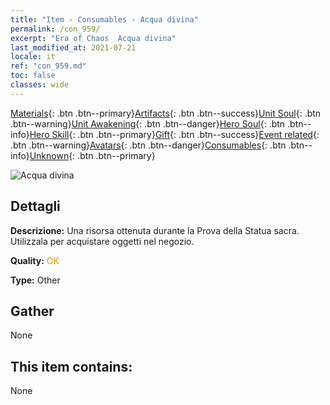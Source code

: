 ```yaml
---
title: "Item - Consumables - Acqua divina"
permalink: /con_959/
excerpt: "Era of Chaos  Acqua divina"
last_modified_at: 2021-07-21
locale: it
ref: "con_959.md"
toc: false
classes: wide
---
```

 [Materials](/ItemsIT/){: .btn .btn--primary}[Artifacts](/ItemsIT/Artifacts/){: .btn .btn--success}[Unit Soul](/ItemsIT/UnitSoul/){: .btn .btn--warning}[Unit Awakening](/ItemsIT/UnitAwakening/){: .btn .btn--danger}[Hero Soul](/ItemsIT/HeroSoul/){: .btn .btn--info}[Hero Skill](/ItemsIT/HeroSkill/){: .btn .btn--primary}[Gift](/ItemsIT/Gift/){: .btn .btn--success}[Event related](/ItemsIT/Events/){: .btn .btn--warning}[Avatars](/ItemsIT/Avatars/){: .btn .btn--danger}[Consumables](/ItemsIT/Consumables/){: .btn .btn--info}[Unknown](/ItemsIT/Unknown/){: .btn .btn--primary}

 ![Acqua divina](/images/t/i_40054.png)

## Dettagli
 **Descrizione:** Una risorsa ottenuta durante la Prova della Statua sacra. Utilizzala per acquistare oggetti nel negozio.

 **Quality:** <span style="color: #FF8C00">OK</span>

 **Type:** Other

## Gather

  None

## This item contains:

  None

